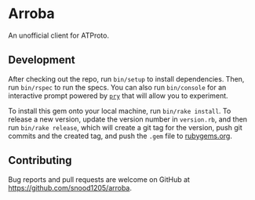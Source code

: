 # Arroba

An unofficial client for ATProto.

## Development

After checking out the repo, run `bin/setup` to install dependencies. Then, run `bin/rspec` to run the specs. You can also run `bin/console` for an interactive prompt powered by [`pry`](https://github.com/pry/pry) that will allow you to experiment.

To install this gem onto your local machine, run `bin/rake install`. To release a new version, update the version number in `version.rb`, and then run `bin/rake release`, which will create a git tag for the version, push git commits and the created tag, and push the `.gem` file to [rubygems.org](https://rubygems.org).

## Contributing

Bug reports and pull requests are welcome on GitHub at https://github.com/snood1205/arroba.

